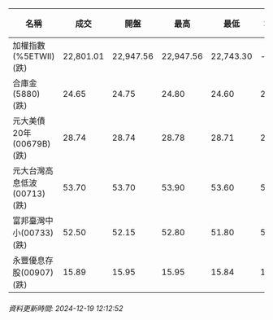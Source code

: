 | 名稱 | 成交 | 開盤 | 最高 | 最低 | 均價 | 成交金額(億) | 昨收 | 漲跌幅 | 漲跌 | 總量 | 昨量 | 振幅 |
| -------- | -------- | -------- | -------- |-------- | -------- | -------- |-------- |-------- |-------- | -------- | -------- |-------- |
|加權指數(%5ETWII) (跌)|22,801.01|22,947.56|22,947.56|22,743.30|-|3,018.40|23,168.67|1.59%|367.66|5,730,003|0|0.88%|
|合庫金(5880) (跌)|24.65|24.75|24.80|24.60|24.65|3.80|24.90|1.00%|0.25|15,391|9,409|0.80%|
|元大美債20年(00679B) (跌)|28.74|28.74|28.78|28.71|28.73|22.56|29.03|1.00%|0.29|78,515|121,819|0.24%|
|元大台灣高息低波(00713) (跌)|53.70|53.70|53.90|53.60|53.73|5.71|54.00|0.56%|0.30|10,620|13,763|0.56%|
|富邦臺灣中小(00733) (跌)|52.50|52.15|52.80|51.80|52.44|0.404|52.70|0.38%|0.20|771|607|1.90%|
|永豐優息存股(00907) (跌)|15.89|15.95|15.95|15.84|15.90|0.664|16.04|0.94%|0.15|4,174|1,558|0.69%|
###### 資料更新時間: 2024-12-19 12:12:52